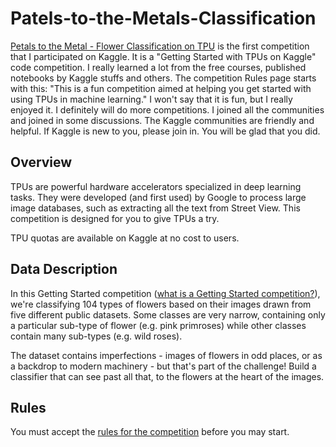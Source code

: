 # Patels-to-the-Metals-Classification
[Petals to the Metal - Flower Classification on TPU](https://www.kaggle.com/c/tpu-getting-started/overview) is the first competition that I participated on Kaggle.  It is a "Getting Started with TPUs on Kaggle" code competition.  I really learned a lot from the free courses, published notebooks by Kaggle stuffs and others.  The competition Rules page starts with this: "This is a fun competition aimed at helping you get started with using TPUs in machine learning."  I won't say that it is fun, but I really enjoyed it.  I definitely will do more competitions. I joined all the communities and joined in some discussions.  The Kaggle communities are friendly and helpful.  If Kaggle is new to you, please join in.  You will be glad that you did.

## Overview  
TPUs are powerful hardware accelerators specialized in deep learning tasks. They were developed (and first used) by Google to process large image databases, such as extracting all the text from Street View. This competition is designed for you to give TPUs a try.

TPU quotas are available on Kaggle at no cost to users.

## Data Description  
In this Getting Started competition ([what is a Getting Started competition?](https://www.kaggle.com/c/tpu-getting-started/overview/faq)), we're classifying 104 types of flowers based on their images drawn from five different public datasets. Some classes are very narrow, containing only a particular sub-type of flower (e.g. pink primroses) while other classes contain many sub-types (e.g. wild roses).

The dataset contains imperfections - images of flowers in odd places, or as a backdrop to modern machinery - but that's part of the challenge! Build a classifier that can see past all that, to the flowers at the heart of the images.   

## Rules 
You must accept the [rules for the competition](https://www.kaggle.com/c/tpu-getting-started/rules) before you may start.
